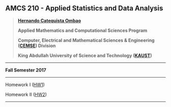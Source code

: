 ## AMCS 210 - Applied Statistics and Data Analysis

> **[Hernando Catequista Ombao](https://www.kaust.edu.sa/en/study/faculty/hernando-ombao)**
>
> **Applied Mathematics and Computational Sciences Program**
>
> **Computer, Electrical and Mathematical Sciences \& Engineering ([CEMSE](https://cemse.kaust.edu.sa/Pages/Home.aspx)) Division**
>
> **King Abdullah University of Science and Technology ([KAUST](https://www.kaust.edu.sa/en))**
  
***
  
**Fall Semester 2017**
  
***

Homework I ([HW1](https://mynameislaure.github.io/amcs210/hw1.pdf))

Homework II ([HW2](https://mynameislaure.github.io/amcs210/hw2.pdf))

***
